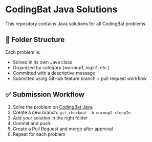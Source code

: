 # CodingBat Java Solutions

This repository contains Java solutions for all CodingBat problems.

## 📁 Folder Structure


Each problem is:
- Solved in its own Java class
- Organized by category (warmup1, logic1, etc.)
- Committed with a descriptive message
- Submitted using GitHub feature branch + pull request workflow

## ✅ Submission Workflow

1. Solve the problem on [CodingBat Java](https://codingbat.com/java)
2. Create a new branch: `git checkout -b warmup1-sleepIn`
3. Add your solution in the right folder
4. Commit and push:
5. Create a Pull Request and merge after approval
6. Repeat for each problem



